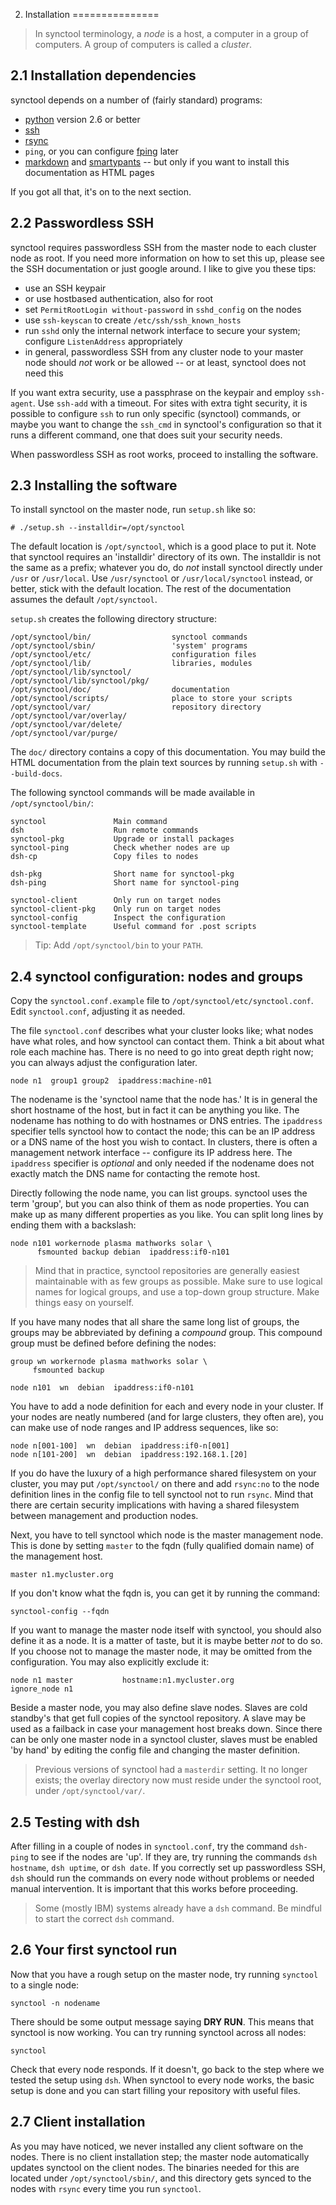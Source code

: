 2. Installation
===============
> In synctool terminology, a _node_ is a host, a computer in a group
> of computers. A group of computers is called a _cluster_.


2.1 Installation dependencies
-----------------------------
synctool depends on a number of (fairly standard) programs:

* [python][1] version 2.6 or better
* [ssh][2]
* [rsync][3]
* `ping`, or you can configure [fping][4] later
* [markdown][5] and [smartypants][6] -- but only if you want to install
this documentation as HTML pages

[1]: http://www.python.org/download/
[2]: http://openssh.org/portable.html
[3]: http://rsync.samba.org/
[4]: http://fping.org/
[5]: http://daringfireball.net/projects/markdown/
[6]: http://daringfireball.net/projects/smartypants/

If you got all that, it's on to the next section.


2.2 Passwordless SSH
--------------------
synctool requires passwordless SSH from the master node to each cluster node
as root. If you need more information on how to set this up, please see the
SSH documentation or just google around. I like to give you these tips:

* use an SSH keypair
* or use hostbased authentication, also for root
* set `PermitRootLogin without-password` in `sshd_config` on the nodes
* use `ssh-keyscan` to create `/etc/ssh/ssh_known_hosts`
* run `sshd` only the internal network interface to secure your system;
  configure `ListenAddress` appropriately
* in general, passwordless SSH from any cluster node to your master node
  should _not_ work or be allowed -- or at least, synctool does not need this

If you want extra security, use a passphrase on the keypair and employ
`ssh-agent`. Use `ssh-add` with a timeout.
For sites with extra tight security, it is possible to configure `ssh` to
run only specific (synctool) commands, or maybe you want to change
the `ssh_cmd` in synctool's configuration so that it runs a different command,
one that does suit your security needs.

When passwordless SSH as root works, proceed to installing the software.


2.3 Installing the software
---------------------------
To install synctool on the master node, run `setup.sh` like so:

    # ./setup.sh --installdir=/opt/synctool

The default location is `/opt/synctool`, which is a good place to put it.
Note that synctool requires an 'installdir' directory of its own. The
installdir is not the same as a prefix; whatever you do, do *not* install
synctool directly under `/usr` or `/usr/local`. Use `/usr/synctool` or
`/usr/local/synctool` instead, or better, stick with the default location.
The rest of the documentation assumes the default `/opt/synctool`.

`setup.sh` creates the following directory structure:

    /opt/synctool/bin/                  synctool commands
    /opt/synctool/sbin/                 'system' programs
    /opt/synctool/etc/                  configuration files
    /opt/synctool/lib/                  libraries, modules
    /opt/synctool/lib/synctool/
    /opt/synctool/lib/synctool/pkg/
    /opt/synctool/doc/                  documentation
    /opt/synctool/scripts/              place to store your scripts
    /opt/synctool/var/                  repository directory
    /opt/synctool/var/overlay/
    /opt/synctool/var/delete/
    /opt/synctool/var/purge/

The `doc/` directory contains a copy of this documentation.
You may build the HTML documentation from the plain text sources
by running `setup.sh` with `--build-docs`.

The following synctool commands will be made available in
`/opt/synctool/bin/`:

    synctool               Main command
    dsh                    Run remote commands
    synctool-pkg           Upgrade or install packages
    synctool-ping          Check whether nodes are up
    dsh-cp                 Copy files to nodes

    dsh-pkg                Short name for synctool-pkg
    dsh-ping               Short name for synctool-ping

    synctool-client        Only run on target nodes
    synctool-client-pkg    Only run on target nodes
    synctool-config        Inspect the configuration
    synctool-template      Useful command for .post scripts

> Tip: Add `/opt/synctool/bin` to your `PATH`.


2.4 synctool configuration: nodes and groups
--------------------------------------------
Copy the `synctool.conf.example` file to `/opt/synctool/etc/synctool.conf`.
Edit `synctool.conf`, adjusting it as needed.

The file `synctool.conf` describes what your cluster looks like;
what nodes have what roles, and how synctool can contact them.
Think a bit about what role each machine has. There is no need to go into
great depth right now; you can always adjust the configuration later.

    node n1  group1 group2  ipaddress:machine-n01

The nodename is the 'synctool name that the node has.' It is in general the
short hostname of the host, but in fact it can be anything you like.
The nodename has nothing to do with hostnames or DNS entries.
The `ipaddress` specifier tells synctool how to contact the node; this can be
an IP address or a DNS name of the host you wish to contact. In clusters,
there is often a management network interface -- configure its IP address
here. The `ipaddress` specifier is _optional_ and only needed if the nodename
does not exactly match the DNS name for contacting the remote host.

Directly following the node name, you can list groups. synctool uses the
term 'group', but you can also think of them as node properties. You can make
up as many different properties as you like. You can split long lines by
ending them with a backslash:

    node n101 workernode plasma mathworks solar \
          fsmounted backup debian  ipaddress:if0-n101

> Mind that in practice, synctool repositories are generally easiest
> maintainable with as few groups as possible. Make sure to use
> logical names for logical groups, and use a top-down group structure.
> Make things easy on yourself.

If you have many nodes that all share the same long list of groups, the
groups may be abbreviated by defining a _compound_ group. This compound
group must be defined before defining the nodes:

    group wn workernode plasma mathworks solar \
         fsmounted backup

    node n101  wn  debian  ipaddress:if0-n101

You have to add a node definition for each and every node in your cluster.
If your nodes are neatly numbered (and for large clusters, they often are),
you can make use of node ranges and IP address sequences, like so:

    node n[001-100]  wn  debian  ipaddress:if0-n[001]
    node n[101-200]  wn  debian  ipaddress:192.168.1.[20]

If you do have the luxury of a high performance shared filesystem on your
cluster, you may put `/opt/synctool/` on there and add `rsync:no` to the node
definition lines in the config file to tell synctool not to run `rsync`.
Mind that there are certain security implications with having a shared
filesystem between management and production nodes.

Next, you have to tell synctool which node is the master management node.
This is done by setting `master` to the fqdn (fully qualified domain name)
of the management host.

    master n1.mycluster.org

If you don't know what the fqdn is, you can get it by running the command:

    synctool-config --fqdn

If you want to manage the master node itself with synctool, you should also
define it as a node. It is a matter of taste, but it is maybe better _not_
to do so. If you choose not to manage the master node, it may be omitted
from the configuration. You may also explicitly exclude it:

    node n1 master           hostname:n1.mycluster.org
    ignore_node n1

Beside a master node, you may also define slave nodes.
Slaves are cold standby's that get full copies of the synctool repository.
A slave may be used as a failback in case your management host breaks down.
Since there can be only one master node in a synctool cluster, slaves must
be enabled 'by hand' by editing the config file and changing the master
definition.

> Previous versions of synctool had a `masterdir` setting.
> It no longer exists; the overlay directory now must reside under
> the synctool root, under `/opt/synctool/var/`.


2.5 Testing with dsh
--------------------
After filling in a couple of nodes in `synctool.conf`, try the command
`dsh-ping` to see if the nodes are 'up'. If they are, try running the
commands `dsh hostname`, `dsh uptime`, or `dsh date`.
If you correctly set up passwordless SSH, `dsh` should run the commands on
every node without problems or needed manual intervention. It is important
that this works before proceeding.

> Some (mostly IBM) systems already have a `dsh` command.
> Be mindful to start the correct `dsh` command.


2.6 Your first synctool run
---------------------------
Now that you have a rough setup on the master node, try running `synctool`
to a single node:

    synctool -n nodename

There should be some output message saying **DRY RUN**.
This means that synctool is now working. You can try running synctool across
all nodes:

    synctool

Check that every node responds. If it doesn't, go back to the step where
we tested the setup using `dsh`.
When synctool to every node works, the basic setup is done and you can start
filling your repository with useful files.


2.7 Client installation
-----------------------
As you may have noticed, we never installed any client software on the nodes.
There is no client installation step; the master node automatically
updates synctool on the client nodes. The binaries needed for this are
located under `/opt/synctool/sbin/`, and this directory gets synced to the
nodes with `rsync` every time you run `synctool`.
